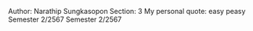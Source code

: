 Author: Narathip Sungkasopon
Section: 3
My personal quote: easy peasy
Semester 2/2567
Semester 2/2567
